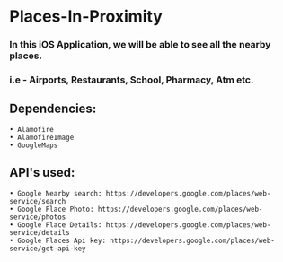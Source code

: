 # Places-In-Proximity

### In this iOS Application, we will be able to see all the nearby places. 

### i.e - Airports, Restaurants, School, Pharmacy, Atm etc. 

##  Dependencies:

    • Alamofire
    • AlamofireImage
    • GoogleMaps

## API's used:

    • Google Nearby search: https://developers.google.com/places/web-service/search
    • Google Place Photo: https://developers.google.com/places/web-service/photos
    • Google Place Details: https://developers.google.com/places/web-service/details
    • Google Places Api key: https://developers.google.com/places/web-service/get-api-key
